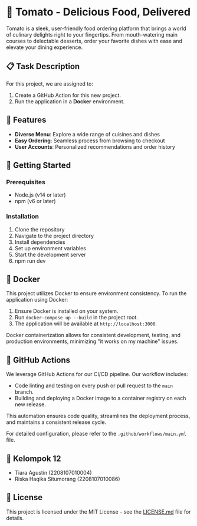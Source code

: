 # 🍅 Tomato - Delicious Food, Delivered

Tomato is a sleek, user-friendly food ordering platform that brings a world of culinary delights right to your fingertips. From mouth-watering main courses to delectable desserts, order your favorite dishes with ease and elevate your dining experience.

## 📋 Task Description

For this project, we are assigned to:

1. Create a GitHub Action for this new project.
2. Run the application in a **Docker** environment.
   
## 🌟 Features

- **Diverse Menu**: Explore a wide range of cuisines and dishes
- **Easy Ordering**: Seamless process from browsing to checkout
- **User Accounts**: Personalized recommendations and order history

## 🚀 Getting Started

### Prerequisites

- Node.js (v14 or later)
- npm (v6 or later)

### Installation

1. Clone the repository
2. Navigate to the project directory  
3. Install dependencies
4. Set up environment variables
5. Start the development server
6. npm run dev

## 🐳 Docker

This project utilizes Docker to ensure environment consistency. To run the application using Docker:

1. Ensure Docker is installed on your system.
2. Run `docker-compose up --build` in the project root.
3. The application will be available at `http://localhost:3000`.

Docker containerization allows for consistent development, testing, and production environments, minimizing "it works on my machine" issues.

## 🔄 GitHub Actions

We leverage GitHub Actions for our CI/CD pipeline. Our workflow includes:

- Code linting and testing on every push or pull request to the `main` branch.
- Building and deploying a Docker image to a container registry on each new release.

This automation ensures code quality, streamlines the deployment process, and maintains a consistent release cycle.

For detailed configuration, please refer to the `.github/workflows/main.yml` file.

## 🤝 Kelompok 12
- Tiara Agustin (2208107010004)
- Riska Haqika Situmorang (2208107010086)

## 📄 License

This project is licensed under the MIT License - see the [LICENSE.md](LICENSE.md) file for details.
